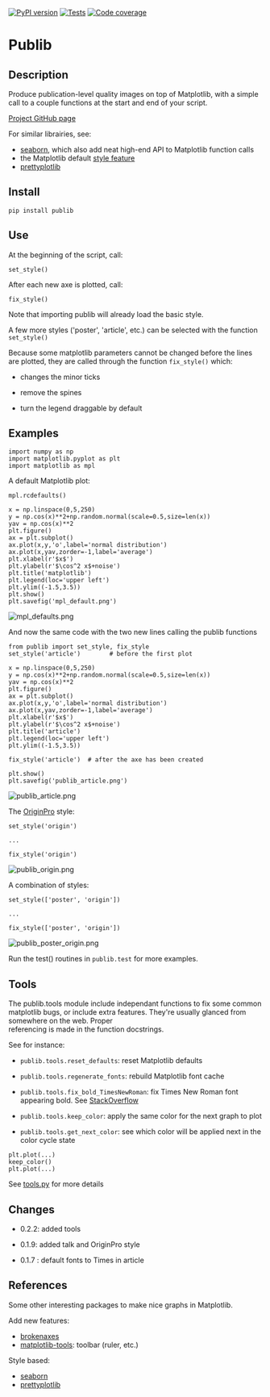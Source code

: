 [![PyPI version](https://badge.fury.io/py/publib.svg)](https://badge.fury.io/py/publib)
[![Tests](https://img.shields.io/travis/erwanp/publib.svg)](https://travis-ci.org/erwanp/publib)
[![Code coverage](https://codecov.io/gh/erwanp/publib/branch/master/graph/badge.svg)](https://codecov.io/gh/erwanp/publib)

# Publib

## Description

Produce publication-level quality images on top of Matplotlib, with a 
simple call to a couple functions at the start and end of your script. 

[Project GitHub page](https://github.com/erwanp/publib)

For similar librairies, see:
- [seaborn](http://stanford.edu/~mwaskom/software/seaborn/), which also
add neat high-end API to Matplotlib function calls
- the Matplotlib default [style feature](http://matplotlib.org/users/style_sheets.html)
- [prettyplotlib](https://github.com/olgabot/prettyplotlib)

## Install

```
pip install publib
```

## Use

At the beginning of the script, call:

``` {.sourceCode .python}
set_style()
```

After each new axe is plotted, call:

``` {.sourceCode .python}
fix_style()
```

Note that importing publib will already load the basic style.

A few more styles ('poster', 'article', etc.) can be selected with the
function `set_style()`

Because some matplotlib parameters cannot be changed before the lines
are plotted, they are called through the function `fix_style()` which:

-   changes the minor ticks

-   remove the spines

-   turn the legend draggable by default

## Examples

``` {.sourceCode .python}
import numpy as np
import matplotlib.pyplot as plt
import matplotlib as mpl
```

A default Matplotlib plot:

``` {.sourceCode .python}
mpl.rcdefaults()

x = np.linspace(0,5,250)
y = np.cos(x)**2+np.random.normal(scale=0.5,size=len(x))
yav = np.cos(x)**2
plt.figure()
ax = plt.subplot()
ax.plot(x,y,'o',label='normal distribution')
ax.plot(x,yav,zorder=-1,label='average')
plt.xlabel(r'$x$')
plt.ylabel(r'$\cos^2 x$+noise')
plt.title('matplotlib')
plt.legend(loc='upper left')
plt.ylim((-1.5,3.5))
plt.show()
plt.savefig('mpl_default.png')
```

![mpl_defaults.png](https://github.com/erwanp/publib/blob/master/docs/mpl_default.png)

And now the same code with the two new lines calling the 
publib functions

``` {.sourceCode .python}
from publib import set_style, fix_style
set_style('article')        # before the first plot

x = np.linspace(0,5,250)
y = np.cos(x)**2+np.random.normal(scale=0.5,size=len(x))
yav = np.cos(x)**2
plt.figure()
ax = plt.subplot()
ax.plot(x,y,'o',label='normal distribution')
ax.plot(x,yav,zorder=-1,label='average')
plt.xlabel(r'$x$')
plt.ylabel(r'$\cos^2 x$+noise')
plt.title('article')
plt.legend(loc='upper left')
plt.ylim((-1.5,3.5))

fix_style('article')  # after the axe has been created

plt.show()
plt.savefig('publib_article.png')
```

![publib_article.png](https://github.com/erwanp/publib/blob/master/docs/publib_article.png)

The [OriginPro](https://www.originlab.com/Origin) style:

```
set_style('origin')

...

fix_style('origin')
```

![publib_origin.png](https://github.com/erwanp/publib/blob/master/docs/publib_origin.png)

A combination of styles:

```
set_style(['poster', 'origin'])

...

fix_style(['poster', 'origin'])
```

![publib_poster_origin.png](https://github.com/erwanp/publib/blob/master/docs/publib_poster_origin.png)




Run the test() routines in `publib.test` for more examples. 


## Tools

The publib.tools module include independant functions to fix some common matplotlib bugs, 
or include extra features. They're usually glanced from somewhere on the web. Proper  
referencing is made in the function docstrings. 

See for instance:

- `publib.tools.reset_defaults`: reset Matplotlib defaults 

- `publib.tools.regenerate_fonts`: rebuild Matplotlib font cache

- `publib.tools.fix_bold_TimesNewRoman`: fix Times New Roman font appearing bold. See 
[StackOverflow](https://stackoverflow.com/questions/33955900/matplotlib-times-new-roman-appears-bold)

- `publib.tools.keep_color`: apply the same color for the next graph to plot

- `publib.tools.get_next_color`: see which color will be applied next in the color cycle state

```
plt.plot(...)
keep_color()
plt.plot(...)
```

See [tools.py](https://github.com/erwanp/publib/blob/master/publib/tools/__init__.py) 
for more details

## Changes

- 0.2.2: added tools

- 0.1.9: added talk and OriginPro style 

- 0.1.7 : default fonts to Times in article

## References

Some other interesting packages to make nice graphs in Matplotlib. 

Add new features:

- [brokenaxes](https://github.com/bendichter/brokenaxes)
- [matplotlib-tools](https://github.com/terranjp/matplotlib-tools): toolbar (ruler, etc.)

Style based:

- [seaborn](http://stanford.edu/~mwaskom/software/seaborn/)
- [prettyplotlib](https://github.com/olgabot/prettyplotlib)
